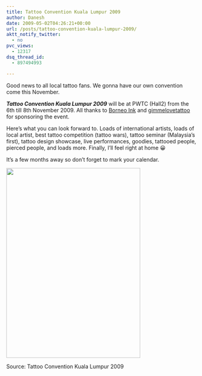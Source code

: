 ```yaml
---
title: Tattoo Convention Kuala Lumpur 2009
author: Danesh
date: 2009-05-02T04:26:21+00:00
url: /posts/tattoo-convention-kuala-lumpur-2009/
aktt_notify_twitter:
  - no
pvc_views:
  - 12317
dsq_thread_id:
  - 897494993

---
```

Good news to all local tattoo fans. We gonna have our own convention come this November.

_**Tattoo Convention Kuala Lumpur 2009**_ will be at PWTC (Hall2) from the 6th till 8th November 2009. All thanks to [Borneo Ink][1] and [gimmelovetattoo][2] for sponsoring the event.

Here&#8217;s what you can look forward to. Loads of international artists, loads of local artist, best tattoo competition (tattoo wars), tattoo seminar (Malaysia&#8217;s first), tattoo design showcase, live performances, goodies, tattooed people, pierced people, and loads more. Finally, I&#8217;ll feel right at home 😀

It&#8217;s a few months away so don&#8217;t forget to mark your calendar.

<img loading="lazy" class="alignnone" title="Tattoo Convention Kuala Lumpur 2009" src="http://farm4.static.flickr.com/3591/3493305976_6164a914e6.jpg" alt="" width="353" height="500" /> 

Source: Tattoo Convention Kuala Lumpur 2009

 [1]: http://www.borneoink.com/
 [2]: http://www.gimmelovetattoo.com/
